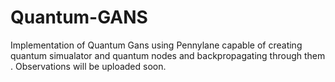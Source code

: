 # Quantum-GANS
Implementation of Quantum Gans using Pennylane capable of creating quantum simualator and quantum nodes and backpropagating through them . Observations will be uploaded soon. 
